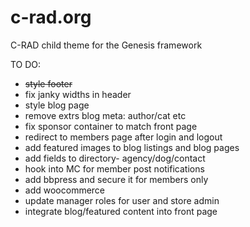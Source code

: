 # c-rad.org

C-RAD child theme for the Genesis framework

TO DO:

* ~~style footer~~
* fix janky widths in header
* style blog page 
* remove extrs blog meta: author/cat etc
* fix sponsor container to match front page
* redirect to members page after login and logout
* add featured images to blog listings and blog pages
* add fields to directory- agency/dog/contact
* hook into MC for member post notifications
* add bbpress and secure it for members only
* add woocommerce
* update manager roles for user and store admin
* integrate blog/featured content into front page
